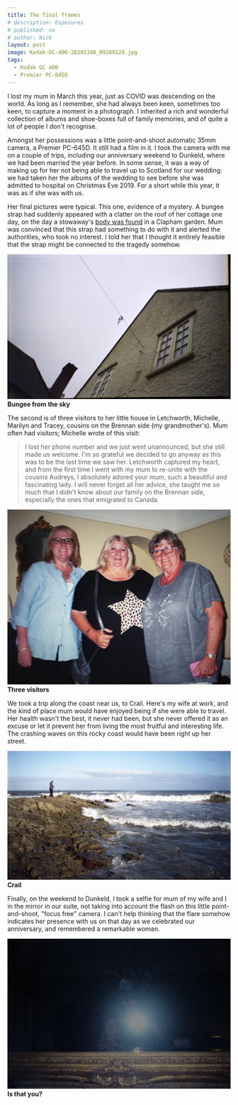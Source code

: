 ```yaml
---
title: The final frames
# description: Exposures
# published: no
# author: Nick
layout: post
image: Kodak-GC-400-20201108_09280128.jpg
tags:
  - Kodak GC 400
  - Premier PC-645D
---
```


I lost my mum in March this year, just as COVID was descending on the world. As long as I remember, she had always been keen, sometimes too keen, to capture a moment in a photograph. I inherited a rich and wonderful collection of albums and shoe-boxes full of family memories, and of quite a lot of people I don't recognise.

Amongst her possessions was a little point-and-shoot automatic 35mm camera, a Premier PC-645D. It still had a film in it. I took the camera with me on a couple of trips, including our anniversary weekend to Dunkeld, where we had been married the year before. In some sense, it was a way of making up for her not being able to travel up to Scotland for our wedding: we had taken her the albums of the wedding to see before she was admitted to hospital on Christmas Eve 2019. For a short while this year, it was as if she was with us.

Her final pictures were typical. This one, evidence of a mystery. A bungee strap had suddenly appeared with a clatter on the roof of her cottage one day, on the day a stowaway's [body was found](https://www.bbc.co.uk/news/uk-england-london-48830212) in a Clapham garden. Mum was convinced that this strap had something to do with it and alerted the authorities, who took no interest. I told her that I thought it entirely feasible that the strap might be connected to the tragedy somehow.

![](/img/Kodak-GC-400-20201108_09280128.jpg)
**Bungee from the sky**

The second is of three visitors to her little house in Letchworth, Michelle, Marilyn and Tracey, cousins on the Brennan side (my grandmother's). Mum often had visitors; Michelle wrote of this visit:

> I lost her phone number and we just went unannounced, but she still made us welcome. I'm so grateful we decided to go anyway as this was to be the last time we saw her. Letchworth captured my heart, and from the first time I went with my mum to re-unite with the cousins Audreys, I absolutely adored your mum, such a beautiful and fascinating lady. I will never forget all her advice, she taught me so much that I didn't know about our family on the Brennan side, especially the ones that emigrated to Canada.

![](/img/Kodak-GC-400-20201108_09232103.jpg)
**Three visitors**

We took a trip along the coast near us, to Crail. Here's my wife at work, and the kind of place mum would have enjoyed being if she were able to travel. Her health wasn't the best, it never had been, but she never offered it as an excuse or let it prevent her from living the most fruitful and interesting life. The crashing waves on this rocky coast would have been right up her street.

![](/img/Kodak-GC-400-20201108_09413090.jpg)
**Crail**

Finally, on the weekend to Dunkeld, I took a selfie for mum of my wife and I in the mirror in our suite, not taking into account the flash on this little point-and-shoot, "focus free" camera. I can't help thinking that the flare somehow indicates her presence with us on that day as we celebrated our anniversary, and remembered a remarkable woman.

![](/img/Kodak-GC-400-20201108_09460354.jpg)
**Is that you?**